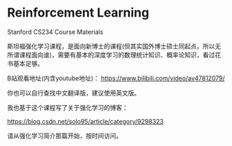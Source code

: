 # Reinforcement Learning
 
Stanford CS234 Course Materials

斯坦福强化学习课程，是面向新博士的课程(但其实国外博士硕士同起点，所以无所谓课程面向谁)，需要有基本的深度学习的数理统计知识、概率论知识，看过花书基本足够。

B站观看地址(内含youtube地址)：
https://www.bilibili.com/video/av47812079/

你也可以自行查找中文翻译版，建议使用英文版。

我也基于这个课程写了关于强化学习的博客：

https://blog.csdn.net/solo95/article/category/9298323

请从强化学习简介那篇开始，按时间访问。
